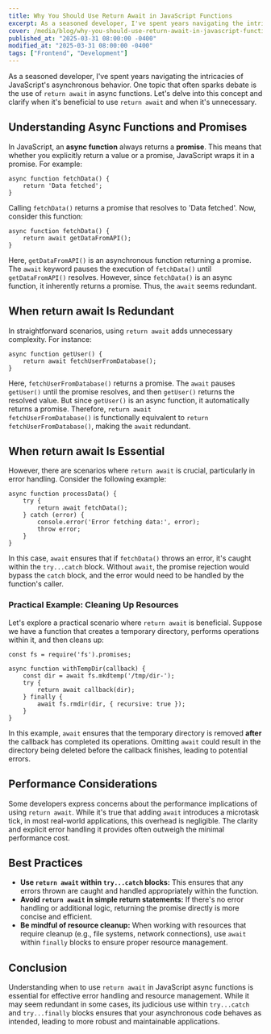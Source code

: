 ```yaml
---
title: Why You Should Use Return Await in JavaScript Functions
excerpt: As a seasoned developer, I've spent years navigating the intricacies of JavaScript's asynchronous behavior. One topic that often...
cover: /media/blog/why-you-should-use-return-await-in-javascript-functions/cover.webp
published_at: "2025-03-31 08:00:00 -0400"
modified_at: "2025-03-31 08:00:00 -0400"
tags: ["Frontend", "Development"]
---
```


As a seasoned developer, I've spent years navigating the intricacies of JavaScript's asynchronous behavior. One topic that often sparks debate is the use of <code>return await</code> in async functions. Let's delve into this concept and clarify when it's beneficial to use <code>return await</code> and when it's unnecessary.

## Understanding Async Functions and Promises

In JavaScript, an <strong>async function</strong> always returns a <strong>promise</strong>. This means that whether you explicitly return a value or a promise, JavaScript wraps it in a promise. For example:

<pre><code>async function fetchData() {
    return 'Data fetched';
}
</code></pre>

Calling <code>fetchData()</code> returns a promise that resolves to 'Data fetched'. Now, consider this function:

<pre><code>async function fetchData() {
    return await getDataFromAPI();
}
</code></pre>

Here, <code>getDataFromAPI()</code> is an asynchronous function returning a promise. The <code>await</code> keyword pauses the execution of <code>fetchData()</code> until <code>getDataFromAPI()</code> resolves. However, since <code>fetchData()</code> is an async function, it inherently returns a promise. Thus, the <code>await</code> seems redundant.

## When return await Is Redundant

In straightforward scenarios, using <code>return await</code> adds unnecessary complexity. For instance:

<pre><code>async function getUser() {
    return await fetchUserFromDatabase();
}
</code></pre>

Here, <code>fetchUserFromDatabase()</code> returns a promise. The <code>await</code> pauses <code>getUser()</code> until the promise resolves, and then <code>getUser()</code> returns the resolved value. But since <code>getUser()</code> is an async function, it automatically returns a promise. Therefore, <code>return await fetchUserFromDatabase()</code> is functionally equivalent to <code>return fetchUserFromDatabase()</code>, making the <code>await</code> redundant.

## When return await Is Essential

However, there are scenarios where <code>return await</code> is crucial, particularly in error handling. Consider the following example:

<pre><code>async function processData() {
    try {
        return await fetchData();
    } catch (error) {
        console.error('Error fetching data:', error);
        throw error;
    }
}
</code></pre>

In this case, <code>await</code> ensures that if <code>fetchData()</code> throws an error, it's caught within the <code>try...catch</code> block. Without <code>await</code>, the promise rejection would bypass the <code>catch</code> block, and the error would need to be handled by the function's caller.

### Practical Example: Cleaning Up Resources

Let's explore a practical scenario where <code>return await</code> is beneficial. Suppose we have a function that creates a temporary directory, performs operations within it, and then cleans up:

<pre><code>const fs = require('fs').promises;

async function withTempDir(callback) {
    const dir = await fs.mkdtemp('/tmp/dir-');
    try {
        return await callback(dir);
    } finally {
        await fs.rmdir(dir, { recursive: true });
    }
}
</code></pre>

In this example, <code>await</code> ensures that the temporary directory is removed <strong>after</strong> the callback has completed its operations. Omitting <code>await</code> could result in the directory being deleted before the callback finishes, leading to potential errors.

## Performance Considerations

Some developers express concerns about the performance implications of using <code>return await</code>. While it's true that adding <code>await</code> introduces a microtask tick, in most real-world applications, this overhead is negligible. The clarity and explicit error handling it provides often outweigh the minimal performance cost.

## Best Practices

<ul>
    <li><strong>Use <code>return await</code> within <code>try...catch</code> blocks:</strong> This ensures that any errors thrown are caught and handled appropriately within the function.</li>
    <li><strong>Avoid <code>return await</code> in simple return statements:</strong> If there's no error handling or additional logic, returning the promise directly is more concise and efficient.</li>
    <li><strong>Be mindful of resource cleanup:</strong> When working with resources that require cleanup (e.g., file systems, network connections), use <code>await</code> within <code>finally</code> blocks to ensure proper resource management.</li>
</ul>

## Conclusion

Understanding when to use <code>return await</code> in JavaScript async functions is essential for effective error handling and resource management. While it may seem redundant in some cases, its judicious use within <code>try...catch</code> and <code>try...finally</code> blocks ensures that your asynchronous code behaves as intended, leading to more robust and maintainable applications.

